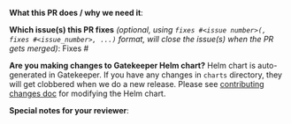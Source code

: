 **What this PR does / why we need it**:

**Which issue(s) this PR fixes** *(optional, using `fixes #<issue number>(, fixes #<issue_number>, ...)` format, will close the issue(s) when the PR gets merged)*:
Fixes #

**Are you making changes to Gatekeeper Helm chart?**
Helm chart is auto-generated in Gatekeeper. If you have any changes in `charts` directory, they will get clobbered when we do a new release. Please see [contributing changes doc](charts/../../charts/gatekeeper/README.md#contributing-changes) for modifying the Helm chart.

**Special notes for your reviewer**: